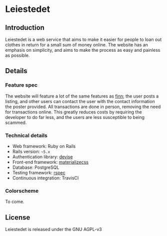 # Leiestedet

## Introduction

Leiestedet is a web service that aims to make it easier for people to loan out clothes in return for a small sum of money online. The website has an emphasis on simplicity, and aims to make the process as easy and painless as possible.

## Details

### Feature spec

The website will feature a lot of the same features as [finn](https://finn.no); the user posts a listing, and other users can contact the user with the contact information the poster provided. All transactions are done in person, removing the need for transactions online. This greatly reduces costs by requiring the developer to do far less, and the users are less susceptible to being scammed.

### Technical details

* Web framework: Ruby on Rails
* Rails version: `~5.x`
* Authentication library: [devise](https://github.com/plataformatec/devise)
* Front-end framework: [materializecss](http://materializecss.com)
* Database: PostgreSQL
* Testing framework: [rspec](http://rspec.info/)
* Continuous integration: TravisCI

### Colorscheme

To come.

## License

Leiestedet is released under the GNU AGPL-v3
